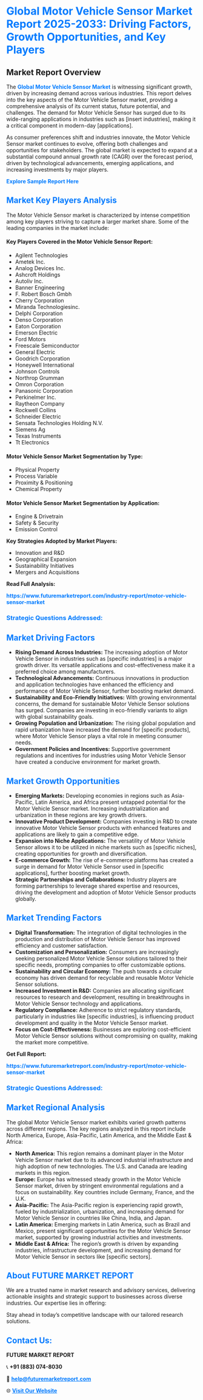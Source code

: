 <h1 style="color: #007BFF;">Global Motor Vehicle Sensor Market Report 2025-2033: Driving Factors, Growth Opportunities, and Key Players</h1>

<section id="overview">
<h2>Market Report Overview</h2>
<p>The <a href="https://www.futuremarketreport.com/industry-report/motor-vehicle-sensor-market" style="color: #007BFF; text-decoration: none;"><strong>Global Motor Vehicle Sensor Market</strong></a> is witnessing significant growth, driven by increasing demand across various industries. This report delves into the key aspects of the Motor Vehicle Sensor market, providing a comprehensive analysis of its current status, future potential, and challenges. The demand for Motor Vehicle Sensor has surged due to its wide-ranging applications in industries such as [insert industries], making it a critical component in modern-day [applications].</p>
<p>As consumer preferences shift and industries innovate, the Motor Vehicle Sensor market continues to evolve, offering both challenges and opportunities for stakeholders. The global market is expected to expand at a substantial compound annual growth rate (CAGR) over the forecast period, driven by technological advancements, emerging applications, and increasing investments by major players.</p>
</section>

<section id="overview">
<p><a href="https://www.futuremarketreport.com/request-sample/reportId=86357" style="color: #007BFF; text-decoration: none;"><strong>Explore Sample Report Here</strong></a></p>
</section>

<section id="key-players">
<h2 style="color: #007BFF;">Market Key Players Analysis</h2>
<p>The Motor Vehicle Sensor market is characterized by intense competition among key players striving to capture a larger market share. Some of the leading companies in the market include:</p>
<h4>Key Players Covered in the Motor Vehicle Sensor Report:</h4>
<ul><li>Agilent Technologies</li><li>Ametek Inc.</li><li>Analog Devices Inc.</li><li>Ashcroft Holdings</li><li>Autoliv Inc.</li><li>Banner Engineering</li><li>F. Robert Bosch Gmbh</li><li>Cherry Corporation</li><li>Miranda Technologiesinc.</li><li>Delphi Corporation</li><li>Denso Corporation</li><li>Eaton Corporation</li><li>Emerson Electric</li><li>Ford Motors</li><li>Freescale Semiconductor</li><li>General Electric</li><li>Goodrich Corporation</li><li>Honeywell International</li><li>Johnson Controls</li><li>Northrop Grumman</li><li>Omron Corporation</li><li>Panasonic Corporation</li><li>Perkinelmer Inc.</li><li>Raytheon Company</li><li>Rockwell Collins</li><li>Schneider Electric</li><li>Sensata Technologies Holding N.V.</li><li>Siemens Ag</li><li>Texas Instruments</li><li>Tt Electronics</li></ul>
<h4>Motor Vehicle Sensor Market Segmentation by Type:</h4>
<ul><li>Physical Property</li><li>Process Variable</li><li>Proximity &amp; Positioning</li><li>Chemical Property</li></ul>

<h4>Motor Vehicle Sensor Market Segmentation by Application:</h4>
<ul><li>Engine &amp; Drivetrain</li><li>Safety &amp; Security</li><li>Emission Control</li></ul>
<p><strong>Key Strategies Adopted by Market Players:</strong></p>
<ul>
<li>Innovation and R&D</li>
<li>Geographical Expansion</li>
<li>Sustainability Initiatives</li>
<li>Mergers and Acquisitions</li>
</ul>
</section>

<section>
<p><strong>Read Full Analysis: </strong></p><a href="https://www.futuremarketreport.com/industry-report/motor-vehicle-sensor-market" style="color: #007BFF; text-decoration: none;"><strong>https://www.futuremarketreport.com/industry-report/motor-vehicle-sensor-market</strong></a>
<h3 style="color: #007BFF;">Strategic Questions Addressed:</h3>
</section>

<section id="driving-factors">
<h2 style="color: #007BFF;">Market Driving Factors</h2>
<ul>
<li><strong>Rising Demand Across Industries:</strong> The increasing adoption of Motor Vehicle Sensor in industries such as [specific industries] is a major growth driver. Its versatile applications and cost-effectiveness make it a preferred choice among manufacturers.</li>
<li><strong>Technological Advancements:</strong> Continuous innovations in production and application technologies have enhanced the efficiency and performance of Motor Vehicle Sensor, further boosting market demand.</li>
<li><strong>Sustainability and Eco-Friendly Initiatives:</strong> With growing environmental concerns, the demand for sustainable Motor Vehicle Sensor solutions has surged. Companies are investing in eco-friendly variants to align with global sustainability goals.</li>
<li><strong>Growing Population and Urbanization:</strong> The rising global population and rapid urbanization have increased the demand for [specific products], where Motor Vehicle Sensor plays a vital role in meeting consumer needs.</li>
<li><strong>Government Policies and Incentives:</strong> Supportive government regulations and incentives for industries using Motor Vehicle Sensor have created a conducive environment for market growth.</li>
</ul>
</section>

<section id="growth-opportunities">
<h2 style="color: #007BFF;">Market Growth Opportunities</h2>
<ul>
<li><strong>Emerging Markets:</strong> Developing economies in regions such as Asia-Pacific, Latin America, and Africa present untapped potential for the Motor Vehicle Sensor market. Increasing industrialization and urbanization in these regions are key growth drivers.</li>
<li><strong>Innovative Product Development:</strong> Companies investing in R&D to create innovative Motor Vehicle Sensor products with enhanced features and applications are likely to gain a competitive edge.</li>
<li><strong>Expansion into Niche Applications:</strong> The versatility of Motor Vehicle Sensor allows it to be utilized in niche markets such as [specific niches], creating opportunities for growth and diversification.</li>
<li><strong>E-commerce Growth:</strong> The rise of e-commerce platforms has created a surge in demand for Motor Vehicle Sensor used in [specific applications], further boosting market growth.</li>
<li><strong>Strategic Partnerships and Collaborations:</strong> Industry players are forming partnerships to leverage shared expertise and resources, driving the development and adoption of Motor Vehicle Sensor products globally.</li>
</ul>
</section>

<section id="trending-factors">
<h2 style="color: #007BFF;">Market Trending Factors</h2>
<ul>
<li><strong>Digital Transformation:</strong> The integration of digital technologies in the production and distribution of Motor Vehicle Sensor has improved efficiency and customer satisfaction.</li>
<li><strong>Customization and Personalization:</strong> Consumers are increasingly seeking personalized Motor Vehicle Sensor solutions tailored to their specific needs, prompting companies to offer customizable options.</li>
<li><strong>Sustainability and Circular Economy:</strong> The push towards a circular economy has driven demand for recyclable and reusable Motor Vehicle Sensor solutions.</li>
<li><strong>Increased Investment in R&D:</strong> Companies are allocating significant resources to research and development, resulting in breakthroughs in Motor Vehicle Sensor technology and applications.</li>
<li><strong>Regulatory Compliance:</strong> Adherence to strict regulatory standards, particularly in industries like [specific industries], is influencing product development and quality in the Motor Vehicle Sensor market.</li>
<li><strong>Focus on Cost-Effectiveness:</strong> Businesses are exploring cost-efficient Motor Vehicle Sensor solutions without compromising on quality, making the market more competitive.</li>
</ul>
</section>

<section>
<p><strong>Get Full Report: </strong></p><a href="https://www.futuremarketreport.com/industry-report/motor-vehicle-sensor-market" style="color: #007BFF; text-decoration: none;"><strong>https://www.futuremarketreport.com/industry-report/motor-vehicle-sensor-market</strong></a>
<h3 style="color: #007BFF;">Strategic Questions Addressed:</h3>
</section>


<section id="regional-analysis">
<h2 style="color: #007BFF;">Market Regional Analysis</h2>
<p>The global Motor Vehicle Sensor market exhibits varied growth patterns across different regions. The key regions analyzed in this report include North America, Europe, Asia-Pacific, Latin America, and the Middle East & Africa:</p>
<ul>
<li><strong>North America:</strong> This region remains a dominant player in the Motor Vehicle Sensor market due to its advanced industrial infrastructure and high adoption of new technologies. The U.S. and Canada are leading markets in this region.</li>
<li><strong>Europe:</strong> Europe has witnessed steady growth in the Motor Vehicle Sensor market, driven by stringent environmental regulations and a focus on sustainability. Key countries include Germany, France, and the U.K.</li>
<li><strong>Asia-Pacific:</strong> The Asia-Pacific region is experiencing rapid growth, fueled by industrialization, urbanization, and increasing demand for Motor Vehicle Sensor in countries like China, India, and Japan.</li>
<li><strong>Latin America:</strong> Emerging markets in Latin America, such as Brazil and Mexico, present significant opportunities for the Motor Vehicle Sensor market, supported by growing industrial activities and investments.</li>
<li><strong>Middle East & Africa:</strong> The region’s growth is driven by expanding industries, infrastructure development, and increasing demand for Motor Vehicle Sensor in sectors like [specific sectors].</li>
</ul>
</section>

<footer>
<h2 style="color: #007BFF;">About FUTURE MARKET REPORT</h2>
<p>We are a trusted name in market research and advisory services, delivering actionable insights and strategic support to businesses across diverse industries. Our expertise lies in offering:</p>

<p>Stay ahead in today’s competitive landscape with our tailored research solutions.</p>

<h2 style="color: #007BFF;">Contact Us:</h2>
<p><strong>FUTURE MARKET REPORT</strong></p>
<p>📞 <strong>+91 (883) 074-8030</strong></p>
<p>📧 <strong><a href="mailto:help@futuremarketreport.com" style="color: #007BFF;">help@futuremarketreport.com</a></strong></p>
<p>🌐 <strong><a href="https://www.futuremarketreport.com/" style="color: #007BFF;">Visit Our Website</a></strong></p>
</footer>